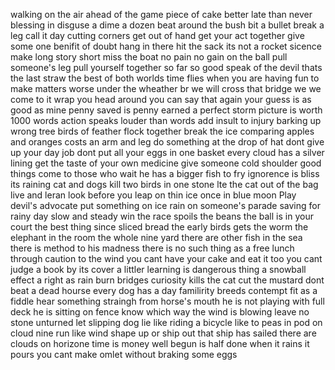 walking on the air
ahead of the game
piece of cake 
better late than never
blessing in disguse 
a dime a dozen 
beat around the bush 
bit a bullet
break a leg 
call it day 
cutting corners 
get out of hand 
get your act together
give some one benifit of doubt 
hang in there
hit the sack 
its not a rocket sicence 
make long story short 
miss the boat 
no pain no gain 
on the ball 
pull someone's leg
pull yourself together
so far so good
speak of the devil 
thats the last straw
the best of both worlds
time flies when you are having fun 
to make matters worse
under the wheather br
we will cross that bridge we we come to it 
wrap you head around 
you can say that again 
your guess is as good as mine 
penny saved is penny earned 
a perfect storm 
picture is worth 1000 words
action speaks louder than words
add insult to injury 
barking up wrong tree
birds of feather flock together
break the ice 
comparing apples and oranges
costs an arm and leg
do something at the drop of hat 
dont give up your day job
dont put all your eggs in one basket 
every cloud has a silver lining
get the taste of your own medicine 
give someone cold shoulder 
good things come to those who wait
he has a bigger fish to fry 
ignorence is bliss 
its raining cat and dogs
kill two birds in one stone 
lte the cat out of the bag 
live and leran 
look before you leap 
on thin ice
once in blue moon 
Play devil's advocate 
put something on ice 
rain on someone's parade 
saving for rainy day 
slow and steady win the race 
spoils the beans 
the ball is in your court 
the best thing since sliced bread 
the early birds gets the worm
the elephant in the room 
the whole nine yard 
there are other fish in the sea 
there is method to his madness 
there is no such thing as a free lunch 
through caution to the wind 
you cant have your cake and eat it too 
you cant judge a book by its cover 
a littler learning is dangerous thing 
a snowball effect 
a right as rain 
burn bridges 
curiosity kills the cat 
cut the mustard 
dont beat a dead hourse 
every dog has a day 
familirity breeds contempt 
fit as a fiddle 
hear something straingh from horse's mouth 
he is not playing with full deck 
he is sitting on fence 
know which way the wind is blowing 
leave no stone unturned 
let slipping dog lie 
like riding a bicycle 
like to peas in pod 
on cloud nine 
run like wind 
shape up or ship out 
that ship has sailed 
there are clouds on horizone 
time is money 
well begun is half done 
when it rains it pours 
you cant make omlet without braking some eggs 

